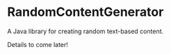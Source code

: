 # RandomContentGenerator
A Java library for creating random text-based content.

Details to come later!
